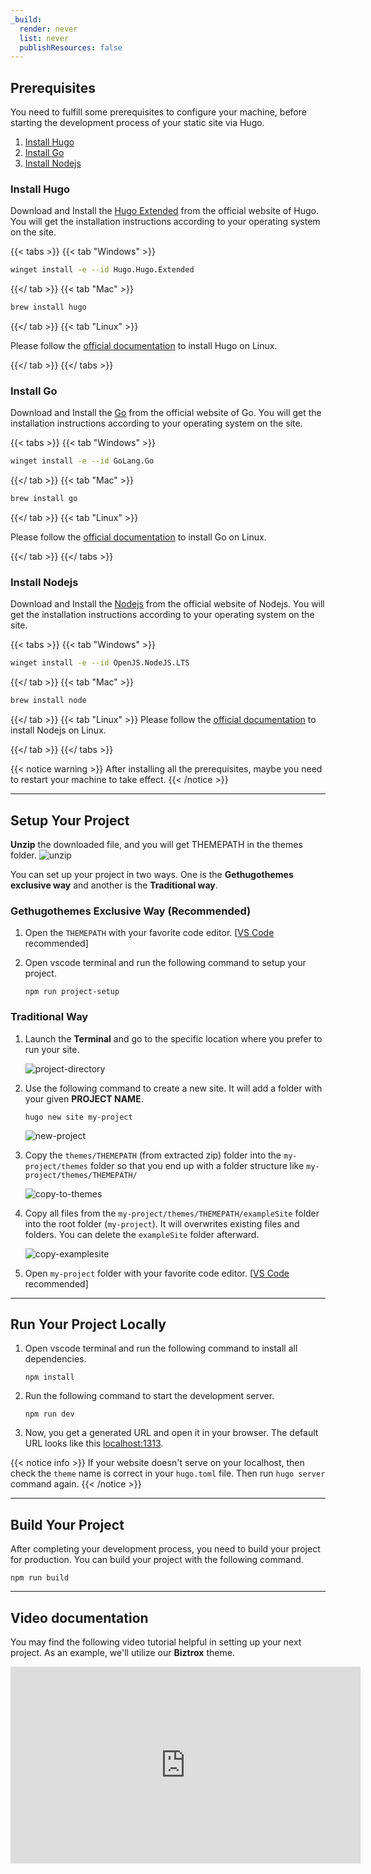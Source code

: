 ```yaml
---
_build:
  render: never
  list: never
  publishResources: false
---
```


## Prerequisites

You need to fulfill some prerequisites to configure your machine, before starting the development process of your static site via Hugo.

1. [Install Hugo](#install-hugo)
2. [Install Go](#install-go)
3. [Install Nodejs](#install-nodejs)

### Install Hugo

Download and Install the [Hugo Extended](https://gohugo.io/getting-started/installing/) from the official website of Hugo. You will get the installation instructions according to your operating system on the site.

{{< tabs >}}
{{< tab "Windows" >}}

``` bash
winget install -e --id Hugo.Hugo.Extended
```

{{</ tab >}}
{{< tab "Mac" >}}

``` bash
brew install hugo
```

{{</ tab >}}
{{< tab "Linux" >}}

Please follow the [official documentation](https://gohugo.io/installation/linux/#package-managers) to install Hugo on Linux.

{{</ tab >}}
{{</ tabs >}}

### Install Go

Download and Install the [Go](https://golang.org/dl/) from the official website of Go. You will get the installation instructions according to your operating system on the site.

{{< tabs >}}
{{< tab "Windows" >}}

``` bash
winget install -e --id GoLang.Go
```

{{</ tab >}}
{{< tab "Mac" >}}

``` bash
brew install go
```

{{</ tab >}}
{{< tab "Linux" >}}

Please follow the [official documentation](https://golang.org/doc/install) to install Go on Linux.

{{</ tab >}}
{{</ tabs >}}

### Install Nodejs

Download and Install the [Nodejs](https://nodejs.org/en/download/) from the official website of Nodejs. You will get the installation instructions according to your operating system on the site.

{{< tabs >}}
{{< tab "Windows" >}}

``` bash
winget install -e --id OpenJS.NodeJS.LTS
```

{{</ tab >}}
{{< tab "Mac" >}}

``` bash
brew install node
```

{{</ tab >}}
{{< tab "Linux" >}}
Please follow the [official documentation](https://nodejs.org/en/download/package-manager/) to install Nodejs on Linux.

{{</ tab >}}
{{</ tabs >}}

{{< notice warning >}}
After installing all the prerequisites, maybe you need to restart your machine to take effect.
{{< /notice >}}

---

## Setup Your Project

**Unzip** the downloaded file, and you will get THEMEPATH in the themes folder.
![unzip](../images/unzip.png)

You can set up your project in two ways. One is the **Gethugothemes exclusive way** and another is the **Traditional way**.

### Gethugothemes Exclusive Way (Recommended)

1. Open the `THEMEPATH` with your favorite code editor. [[VS Code](https://code.visualstudio.com/) recommended]

2. Open vscode terminal and run the following command to setup your project.

    ```shell
    npm run project-setup
    ```

### Traditional Way

1. Launch the **Terminal** and go to the specific location where you prefer to run your site.

    ![project-directory](/images/theme-installation/project-path.png)

2. Use the following command to create a new site. It will add a folder with your given **PROJECT NAME**.

    ```shell
    hugo new site my-project
    ```

    ![new-project](/images/theme-installation/new-project.png)

3. Copy the `themes/THEMEPATH` (from extracted zip) folder into the `my-project/themes` folder so that you end up with a folder structure like `my-project/themes/THEMEPATH/`

    ![copy-to-themes](../images/copy-theme.png)

4. Copy all files from the `my-project/themes/THEMEPATH/exampleSite` folder into the root folder (`my-project`). It will overwrites existing files and folders. You can delete the `exampleSite` folder afterward.

    ![copy-examplesite](../images/copy-examplesite.png)

5. Open `my-project` folder with your favorite code editor. [[VS Code](https://code.visualstudio.com/) recommended]

---

## Run Your Project Locally

1. Open vscode terminal and run the following command to install all dependencies.

    ```shell
    npm install
    ```

2. Run the following command to start the development server.

    ```shell
    npm run dev
    ```

3. Now, you get a generated URL and open it in your browser. The default URL looks like this [localhost:1313](http://localhost:1313/).

{{< notice info >}}
If your website doesn't serve on your localhost, then check the `theme` name is correct in your `hugo.toml` file. Then run `hugo server` command again.
{{< /notice >}}

---

## Build Your Project

After completing your development process, you need to build your project for production. You can build your project with the following command.

```shell
npm run build
```

---

## Video documentation

You may find the following video tutorial helpful in setting up your next project. As an example, we'll utilize our **Biztrox** theme.

<iframe width="560" height="315" src="https://www.youtube.com/embed/jrkvirglgaQ" title="YouTube video player" frameborder="0" allow="accelerometer; autoplay; clipboard-write; encrypted-media; gyroscope; picture-in-picture" allowfullscreen></iframe>
